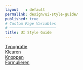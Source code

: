 ```yaml
---
layout   : default
permalink: design/ui-style-guide/
published: true
# Custom Page Variables
# ─────────────────────
title: UI Style Guide
---
```


<a href="design/smartwatch-app/wireflow.html">Typografie</a><br>
<a href="design/smartwatch-app/wireflow.html">Kleuren</a><br>
<a href="design/smartwatch-app/wireflow.html">Knoppen</a><br>
<a href="design/smartwatch-app/wireflow.html">Formulieren</a><br>